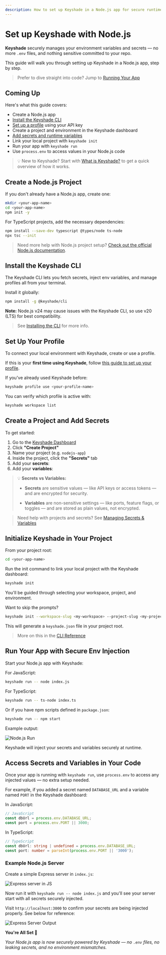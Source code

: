 ```yaml
---
description: How to set up Keyshade in a Node.js app for secure runtime secrets — no more .env files.
---
```


# Set up Keyshade with Node.js

**Keyshade** securely manages your environment variables and secrets — no more `.env` files, and nothing sensitive committed to your repo.

This guide will walk you through setting up Keyshade in a Node.js app, step by step.

> Prefer to dive straight into code? Jump to [Running Your App](#run-your-app-with-secure-env-injection)

## Coming Up

Here's what this guide covers:

-   Create a Node.js app
-   [Install the Keyshade CLI](/docs/getting-started/installing-the-cli.md)
-   [Set up a profile](/docs/getting-started/setting-up-your-profile.md) using your API key
-   Create a project and environment in the Keyshade dashboard
-   [Add secrets and runtime variables](/docs/getting-started/adding-your-first-secret-and-variable.md)
-   Link your local project with `keyshade init`
-   Run your app with `keyshade run`
-   Use `process.env` to access values in your Node.js code

> 💡 New to Keyshade? Start with [What is Keyshade?](/docs/getting-started/introduction.md) to get a quick overview of how it works.

## Create a Node.js Project

If you don't already have a Node.js app, create one:

```bash
mkdir <your-app-name>
cd <your-app-name>
npm init -y
```

For TypeScript projects, add the necessary dependencies:

```bash
npm install --save-dev typescript @types/node ts-node
npx tsc --init
```

> Need more help with Node.js project setup? [Check out the official Node.js documentation](https://nodejs.org/en/learn/getting-started/introduction-to-nodejs).

## Install the Keyshade CLI

The Keyshade CLI lets you fetch secrets, inject env variables, and manage profiles all from your terminal.

Install it globally:

```bash
npm install -g @keyshade/cli
```

**Note:** Node.js v24 may cause issues with the Keyshade CLI, so use v20 (LTS) for best compatibility.

> See [Installing the CLI](/docs/getting-started/installing-the-cli.md) for more info.

## Set Up Your Profile

To connect your local environment with Keyshade, create or use a profile.

If this is your **first time using Keyshade**, follow [this guide to set up your profile](/docs/getting-started/setting-up-your-profile.md).

If you've already used Keyshade before:

```bash
keyshade profile use <your-profile-name>
```

You can verify which profile is active with:

```bash
keyshade workspace list
```

## Create a Project and Add Secrets

To get started:

1.  Go to the [Keyshade Dashboard](https://app.keyshade.xyz/)
2.  Click **"Create Project"**
3.  Name your project (e.g. `nodejs-app`)
4.  Inside the project, click the **"Secrets"** tab
5.  Add your **secrets**:
6.  Add your **variables**:

> 💡 **Secrets vs Variables:**
>
> -   **Secrets** are sensitive values — like API keys or access tokens — and are encrypted for security.
>     
> -   **Variables** are non-sensitive settings — like ports, feature flags, or toggles — and are stored as plain values, not encrypted.
 
> Need help with projects and secrets? See [Managing Secrets & Variables](https://claude.ai/docs/getting-started/adding-your-first-secret-and-variable.md)

## Initialize Keyshade in Your Project

From your project root:

```bash
cd <your-app-name>
```

Run the init command to link your local project with the Keyshade dashboard:

```bash
keyshade init
```

You'll be guided through selecting your workspace, project, and environment.

Want to skip the prompts?

```bash
keyshade init --workspace-slug <my-workspace> --project-slug <my-project> --environment-slug <my-environment> --private-key <my-private-key>
```

This will generate a `keyshade.json` file in your project root.

> More on this in the [CLI Reference](https://claude.ai/docs/getting-started/installing-the-cli.md)

## Run Your App with Secure Env Injection

Start your Node.js app with Keyshade:

For JavaScript:

```bash
keyshade run -- node index.js
```

For TypeScript:

```bash
keyshade run -- ts-node index.ts
```

Or if you have npm scripts defined in `package.json`:

```bash
keyshade run -- npm start
```

Example output:

![Node.js Run](../../../blob/keyshade-nodejs-run.png)

Keyshade will inject your secrets and variables securely at runtime.

## Access Secrets and Variables in Your Code

Once your app is running with `keyshade run`, use `process.env` to access any injected values — no extra setup needed.

For example, if you added a secret named `DATABASE_URL` and a variable named `PORT` in the Keyshade dashboard:

In JavaScript:

```javascript
// JavaScript
const dbUrl = process.env.DATABASE_URL;
const port = process.env.PORT || 3000;
```

In TypeScript:

```typescript
// TypeScript  
const dbUrl: string | undefined = process.env.DATABASE_URL;
const port: number = parseInt(process.env.PORT || '3000');
```

### Example Node.js Server

Create a simple Express server in `index.js`:

![Express server in JS](../../../blob/nodejs-guide-js-code.png)

Now run it with `keyshade run -- node index.js` and you'll see your server start with all secrets securely injected.

Visit `http://localhost:3000` to confirm your secrets are being injected properly. See below for reference:

![Express Server Output](../../../blob/nodejs-guide-js-output.png)


**You're All Set 🚀**

_Your Node.js app is now securely powered by Keyshade — no `.env` files, no leaking secrets, and no environment mismatches._